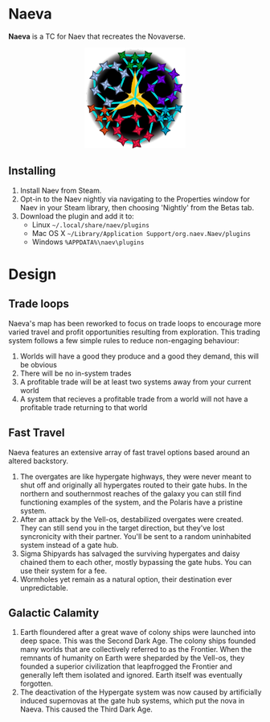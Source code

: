 # Naeva
**Naeva** is a TC for Naev that recreates the Novaverse.
<p align="center"><img src="https://github.com/triskelion-voidsaints/naeva/blob/main/LOGO.png" alt="TVS:EN Badge" width="200"/></p>

## Installing
1) Install Naev from Steam.
1) Opt-in to the Naev nightly via navigating to the Properties window for Naev in your Steam library, then choosing 'Nightly' from the Betas tab.
1) Download the plugin and add it to:
	- Linux `~/.local/share/naev/plugins`
	- Mac OS X `~/Library/Application Support/org.naev.Naev/plugins`
	- Windows `%APPDATA%\naev\plugins`
# Design
## Trade loops
Naeva's map has been reworked to focus on trade loops to encourage more varied travel and profit opportunities resulting from exploration. This trading system follows a few simple rules to reduce non-engaging behaviour:
1) Worlds will have a good they produce and a good they demand, this will be obvious
1) There will be no in-system trades
1) A profitable trade will be at least two systems away from your current world
1) A system that recieves a profitable trade from a world will not have a profitable trade returning to that world
## Fast Travel
Naeva features an extensive array of fast travel options based around an altered backstory.
1) The overgates are like hypergate highways, they were never meant to shut off and originally all hypergates routed to their gate hubs. In the northern and southernmost reaches of the galaxy you can still find functioning examples of the system, and the Polaris have a pristine system.
1) After an attack by the Vell-os, destabilized overgates were created. They can still send you in the target direction, but they've lost syncronicity with their partner. You'll be sent to a random uninhabited system instead of a gate hub.
1) Sigma Shipyards has salvaged the surviving hypergates and daisy chained them to each other, mostly bypassing the gate hubs. You can use their system for a fee.
1) Wormholes yet remain as a natural option, their destination ever unpredictable.
## Galactic Calamity
1) Earth floundered after a great wave of colony ships were launched into deep space. This was the Second Dark Age. The colony ships founded many worlds that are collectively referred to as the Frontier. When the remnants of humanity on Earth were sheparded by the Vell-os, they founded a superior civilization that leapfrogged the Frontier and generally left them isolated and ignored. Earth itself was eventually forgotten.
1) The deactivation of the Hypergate system was now caused by artificially induced supernovas at the gate hub systems, which put the nova in Naeva. This caused the Third Dark Age.
